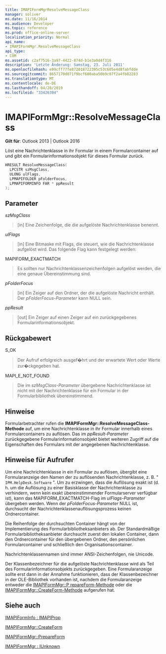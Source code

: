 ```yaml
---
title: IMAPIFormMgrResolveMessageClass
manager: soliver
ms.date: 11/16/2014
ms.audience: Developer
ms.topic: reference
ms.prod: office-online-server
localization_priority: Normal
api_name:
- IMAPIFormMgr.ResolveMessageClass
api_type:
- COM
ms.assetid: c2af7516-3a97-4422-874d-b1e3a0d4f316
description: 'Letzte Änderung: Samstag, 23. Juli 2011'
ms.openlocfilehash: e99cff77fe872018722395c53c605e4d8fabfdde
ms.sourcegitcommit: 8657170d071f9bcf680aba50b9c07f2a4fb82283
ms.translationtype: MT
ms.contentlocale: de-DE
ms.lasthandoff: 04/28/2019
ms.locfileid: "33426394"
---
```

# <a name="imapiformmgrresolvemessageclass"></a>IMAPIFormMgr::ResolveMessageClass

  
  
**Gilt für**: Outlook 2013 | Outlook 2016 
  
Löst eine Nachrichtenklasse in ihr Formular in einem Formularcontainer auf und gibt ein Formularinformationsobjekt für dieses Formular zurück.
  
```cpp
HRESULT ResolveMessageClass(
  LPCSTR szMsgClass,
  ULONG ulFlags,
  LPMAPIFOLDER pFolderFocus,
  LPMAPIFORMINFO FAR * ppResult
);
```

## <a name="parameters"></a>Parameter

 _szMsgClass_
  
> [in] Eine Zeichenfolge, die die aufgelöste Nachrichtenklasse benennt.
    
 _ulFlags_
  
> [in] Eine Bitmaske mit Flags, die steuert, wie die Nachrichtenklasse aufgelöst wird. Das folgende Flag kann festgelegt werden:
    
MAPIFORM_EXACTMATCH 
  
> Es sollten nur Nachrichtenklassenzeichenfolgen aufgelöst werden, die eine genaue Übereinstimmung sind.
    
 _pFolderFocus_
  
> [in] Ein Zeiger auf den Ordner, der die aufgelöste Nachricht enthält. Der  _pFolderFocus-Parameter_ kann NULL sein. 
    
 _ppResult_
  
> [out] Ein Zeiger auf einen Zeiger auf ein zurückgegebenes Formularinformationsobjekt.
    
## <a name="return-value"></a>Rückgabewert

S_OK 
  
> Der Aufruf erfolgreich ausgef�hrt und der erwartete Wert oder Werte zur�ckgegeben hat.
    
MAPI_E_NOT_FOUND 
  
> Die im  _szMsgClass-Parameter_ übergebene Nachrichtenklasse ist nicht mit der Nachrichtenklasse für ein Formular in der Formularbibliothek übereinstimmend. 
    
## <a name="remarks"></a>Hinweise

Formularbetrachter rufen die **IMAPIFormMgr::ResolveMessageClass-Methode** auf, um eine Nachrichtenklasse in ihr Formular innerhalb eines Formularcontainers zu auflösen. Das im  _ppResult-Parameter_ zurückgegebene Formularinformationsobjekt bietet weiteren Zugriff auf die Eigenschaften des Formulars mit der angegebenen Nachrichtenklasse. 
  
## <a name="notes-to-callers"></a>Hinweise für Aufrufer

Um eine Nachrichtenklasse in ein Formular zu auflösen, übergibt eine Formularanzeige den Namen der zu auflösenden Nachrichtenklasse, z. B. " `IPM.HelpDesk.Software` ". Um zu erzwingen, dass die Auflösung exakt ist (d. h. um die Auflösung zu einer Basisklasse der Nachrichtenklasse zu verhindern, wenn kein exakt übereinstimmender Formularserver verfügbar ist), kann das MAPIFORM_EXACTMATCH-Flag im  _ulFlags-Parameter_ übergeben werden. Wenn der  _pFolderFocus-Parameter_ NULL ist, durchsucht der Nachrichtenklassenauflösungsprozess keinen Ordnercontainer. 
  
Die Reihenfolge der durchsuchten Container hängt von der Implementierung des Formularbibliotheksanbieters ab. Der Standardmäßige Formularbibliotheksanbieter durchsucht zuerst den lokalen Container, dann den Ordnercontainer für den übergebenen Ordner, den persönlichen Formularcontainer und schließlich den Organisationscontainer.
  
Nachrichtenklassennamen sind immer ANSI-Zeichenfolgen, nie Unicode.
  
Der Klassenbezeichner für die aufgelöste Nachrichtenklasse wird als Teil des Formularinformationsobjekts zurückgegeben. Eine Formularanzeige sollte erst dann in der Annahme funktionieren, dass der Klassenbezeichner in der OLE-Bibliothek vorhanden ist, nachdem die Formularanzeige entweder die [IMAPIFormMgr::P repareForm-Methode](imapiformmgr-prepareform.md) oder die [IMAPIFormMgr::CreateForm-Methode](imapiformmgr-createform.md) aufgerufen hat. 
  
## <a name="see-also"></a>Siehe auch



[IMAPIFormInfo : IMAPIProp](imapiforminfoimapiprop.md)
  
[IMAPIFormMgr::CreateForm](imapiformmgr-createform.md)
  
[IMAPIFormMgr::PrepareForm](imapiformmgr-prepareform.md)
  
[IMAPIFormMgr : IUnknown](imapiformmgriunknown.md)

